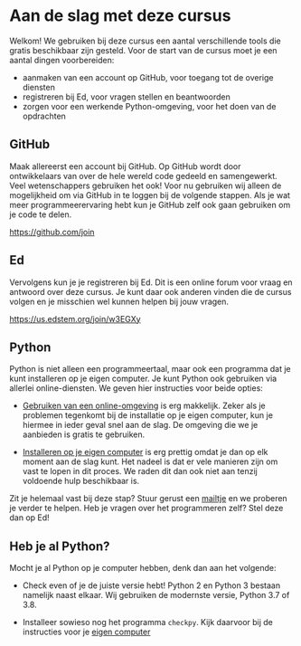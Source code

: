 # Aan de slag met deze cursus

Welkom! We gebruiken bij deze cursus een aantal verschillende tools die gratis beschikbaar zijn gesteld. Voor de start van de cursus moet je een aantal dingen voorbereiden:

- aanmaken van een account op GitHub, voor toegang tot de overige diensten
- registreren bij Ed, voor vragen stellen en beantwoorden
- zorgen voor een werkende Python-omgeving, voor het doen van de opdrachten

## GitHub

Maak allereerst een account bij GitHub. Op GitHub wordt door ontwikkelaars van over de hele wereld code gedeeld en samengewerkt. Veel wetenschappers gebruiken het ook! Voor nu gebruiken wij alleen de mogelijkheid om via GitHub in te loggen bij de volgende stappen. Als je wat meer programmeerervaring hebt kun je GitHub zelf ook gaan gebruiken om je code te delen.

<https://github.com/join>

## Ed

Vervolgens kun je je registreren bij Ed. Dit is een online forum voor vraag en antwoord over deze cursus. Je kunt daar ook anderen vinden die de cursus volgen en je misschien wel kunnen helpen bij jouw vragen.

<https://us.edstem.org/join/w3EGXy>

## Python

Python is niet alleen een programmeertaal, maar ook een programma dat je kunt installeren op je eigen computer. Je kunt Python ook gebruiken via allerlei online-diensten. We geven hier instructies voor beide opties:

- [Gebruiken van een online-omgeving](/naslag/installatie-online) is erg makkelijk. Zeker als je problemen tegenkomt bij de installatie op je eigen computer, kun je hiermee in ieder geval snel aan de slag. De omgeving die we je aanbieden is gratis te gebruiken.

- [Installeren op je eigen computer](/naslag/installatie-computer) is erg prettig omdat je dan op elk moment aan de slag kunt. Het nadeel is dat er vele manieren zijn om vast te lopen in dit proces. We raden dit dan ook niet aan tenzij voldoende hulp beschikbaar is.

Zit je helemaal vast bij deze stap? Stuur gerust een [mailtje](mailto:help@mprog.nl) en we proberen je verder te helpen. Heb je vragen over het programmeren zelf? Stel deze dan op Ed!

## Heb je al Python?

Mocht je al Python op je computer hebben, denk dan aan het volgende:

- Check even of je de juiste versie hebt! Python 2 en Python 3 bestaan namelijk naast elkaar. Wij gebruiken de modernste versie, Python 3.7 of 3.8.

- Installeer sowieso nog het programma `checkpy`. Kijk daarvoor bij de instructies voor je [eigen computer](/naslag/installatie-computer)
